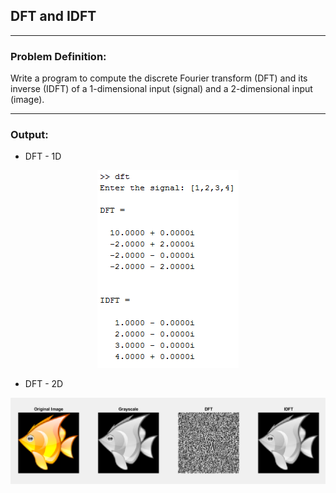 ## DFT and IDFT

-----------------------------------------
### Problem Definition:
Write a program to compute the discrete Fourier transform (DFT) and its inverse (IDFT) of a 1-dimensional input (signal) and a 2-dimensional input (image).

------------------------------------------
### Output:

* DFT - 1D

<p align="center">
    <img src="./output/image1.png">
</p>

* DFT - 2D

<p align="center">
    <img src="./output/image2.png">
</p>
